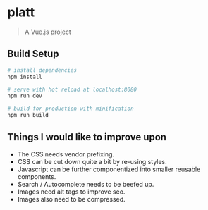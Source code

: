 # platt

> A Vue.js project

## Build Setup

``` bash
# install dependencies
npm install

# serve with hot reload at localhost:8080
npm run dev

# build for production with minification
npm run build
```

## Things I would like to improve upon

* The CSS needs vendor prefixing.
* CSS can be cut down quite a bit by re-using styles.
* Javascript can be further componentized into smaller reusable components.
* Search / Autocomplete needs to be beefed up.
* Images need alt tags to improve seo.
* Images also need to be compressed.
